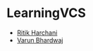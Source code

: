 # LearningVCS

- [Ritik Harchani](https://github.com/harchani-ritik)
- [Varun Bhardwaj](https://github.com/harchani-ritik)
